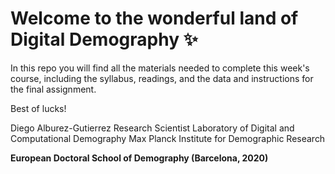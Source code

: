 # Welcome to the wonderful land of Digital Demography :sparkles:

In this repo you will find all the materials needed to complete this week's course, including the syllabus, readings, and the data and instructions for the final assignment. 

Best of lucks!

Diego Alburez-Gutierrez
Research Scientist
Laboratory of Digital and Computational Demography
Max Planck Institute for Demographic Research

**European Doctoral School of Demography (Barcelona, 2020)**
